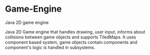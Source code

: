# Game-Engine
Java 2D game engine

Java 2D Game engine that handles drawing, user input, informs about collisions between game objects and supports TiledMaps. It uses component based system, game objects contain components and component's logic is handled in subsystems.
